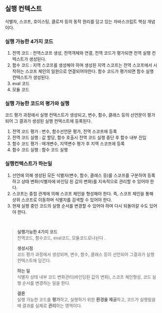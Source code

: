 ## 실행 컨텍스트

식별자, 스코프, 호이스팅, 클로저 등의 동작 원리를 담고 있는 자바스크립트 핵심 개념이다.

### 실행 가능한 4가지 코드

1. 전역 코드 : 전역스코프 생성, 전역객체와 연결, 전역 코드가 평가되면 전역 실행 컨텍스트가 생성된다.
2. 함수 코드 : 지역 스코프를 생성해야 하며 생성된 지역 스코프는 전역 스코프에서 시작하는 스코프 체인의 일원으로 연결되어야한다. 함수 코드가 평가되면 함수 실행 컨텍스트가 생성된다. 
3. eval 코드
4. 모듈 코드



### 실행 가능한 코드의 평가와 실행

코드 평가 과정에서 실행 컨텍스트가 생성되고, 변수, 함수, 클래스 등의 선언문이 평가되어 그 결과가 생성된 실행 컨텍스트에 등록된다.

1. 전역 코드 평가 : 변수, 함수선언문 평가, 전역 스코프에 등록
2. 전역 코드 실행 : 값 할당, 함수 호출시 전역 코드 실행 중단 후 함수 내부 진입
3. 함수 코드 평가 : 매개변수, 지역변수 평가 후 지역 스코프에 등록
4. 함수 코드 실행 : 함수 코드 실행



### 실행컨텍스트가 하는일

1. 선언에 의해 생성된 모든 식별자(변수, 함수, 클래스 등)를 스코프를 구분하여 등록하고 상태 변화(식별자에 바인딩 된 값의 변화)를 지속적으로 관리할 수 있어야 한다.
2. 스코프는 중첩 관계에 의해 스코프 체인을 형성해야 한다. 즉, 스코프 체인을 통해 상위 스코프로 이동하며 식별자를 검색할 수 있어야 한다. 
3. 현재 실행 중인 코드의 실행 순서를 변경할 수 있어야 하며 다시 되돌아갈 수도 있어야 한다. 

<br />

> **실행가능한 4가지 코드**  
> 전역코드, 함수코드, eval코드, 모듈코드로나뉜다 .
>
> **생성시점**   
> 코드 평가 과정에서 생성되며, 변수, 함수, 클래스 등이 선언되어 그결과가 실행 컨텍스트에 담긴다.
>
> **하는 일**  
> 식별자 상태 내부 코드 변화관리(바인딩된 값의 변화), 스코프 체인형성, 코드 실행 순서를 변경하는 일을 한다.
>
> **결론**  
> 실행 가능한 코드를 **평가**하고, 
> 실행하기 위한 **환경을 제공**하고, 
> 코드가 실행됬을때 결과를 실제로 **관리**하는 영역이다.